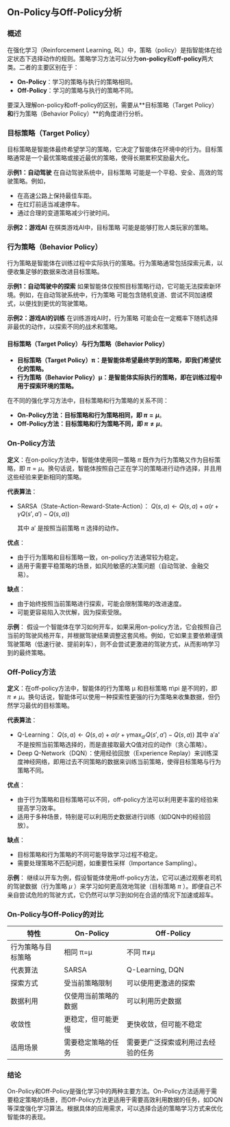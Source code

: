## On-Policy与Off-Policy分析

### 概述

在强化学习（Reinforcement Learning, RL）中，策略（policy）是指智能体在给定状态下选择动作的规则。策略学习方法可以分为**on-policy**和**off-policy**两大类。二者的主要区别在于：

- **On-Policy**：学习的策略与执行的策略相同。
- **Off-Policy**：学习的策略与执行的策略不同。

要深入理解on-policy和off-policy的区别，需要从**目标策略（Target Policy）**和**行为策略（Behavior Policy）**的角度进行分析。

### 目标策略（Target Policy）

目标策略是智能体最终希望学习的策略，它决定了智能体在环境中的行为。目标策略通常是一个最优策略或接近最优的策略，使得长期累积奖励最大化。

**示例1：自动驾驶** 在自动驾驶系统中，目标策略  可能是一个平稳、安全、高效的驾驶策略。例如，

- 在高速公路上保持最佳车距。
- 在红灯前适当减速停车。
- 通过合理的变道策略减少行驶时间。

**示例2：游戏AI** 在棋类游戏AI中，目标策略  可能是能够打败人类玩家的策略。

### 行为策略（Behavior Policy）

行为策略是智能体在训练过程中实际执行的策略。行为策略通常包括探索元素，以便收集足够的数据来改进目标策略。

**示例1：自动驾驶中的探索** 如果智能体仅按照目标策略行动，它可能无法探索新环境。例如，在自动驾驶系统中，行为策略  可能包含随机变道、尝试不同加速模式，以便找到更优的驾驶策略。

**示例2：游戏AI的训练** 在训练游戏AI时，行为策略  可能会在一定概率下随机选择非最优的动作，以探索不同的战术和策略。

#### 目标策略（Target Policy）与行为策略（Behavior Policy）

- **目标策略（Target Policy）π：是智能体希望最终学到的策略，即我们希望优化的策略。**
- **行为策略（Behavior Policy）μ：是智能体实际执行的策略，即在训练过程中用于探索环境的策略。**

在不同的强化学习方法中，目标策略和行为策略的关系不同：

- **On-Policy方法：目标策略和行为策略相同，即 $\pi = \mu$**。
- **Off-Policy方法：目标策略和行为策略不同，即 $\pi \neq \mu$**。

### On-Policy方法

**定义**：在on-policy方法中，智能体使用同一策略 $\pi$ 既作为行为策略又作为目标策略，即 $\pi = \mu$。换句话说，智能体按照自己正在学习的策略进行动作选择，并且用这些经验来更新相同的策略。

**代表算法**：

- SARSA（State-Action-Reward-State-Action）： $Q(s,a) \leftarrow Q(s,a) + \alpha \left( r + \gamma Q(s', a') - Q(s,a) \right)$ 

  其中 a′ 是按照当前策略 π 选择的动作。

**优点**：

- 由于行为策略和目标策略一致，on-policy方法通常较为稳定。
- 适用于需要平稳策略的场景，如风险敏感的决策问题（自动驾驶、金融交易）。

**缺点**：

- 由于始终按照当前策略进行探索，可能会限制策略的改进速度。
- 可能更容易陷入次优解，因为探索受限。

**示例**： 假设一个智能体在学习如何开车，如果采用on-policy方法，它会按照自己当前的驾驶风格开车，并根据驾驶结果调整这套风格。例如，它如果主要依赖谨慎驾驶策略（低速行驶、提前刹车），则不会尝试更激进的驾驶方式，从而影响学习到的最终策略。

### Off-Policy方法

**定义**：在off-policy方法中，智能体的行为策略 μ 和目标策略 π\pi 是不同的，即 $\pi \neq \mu$。换句话说，智能体可以使用一种探索性更强的行为策略来收集数据，但仍然学习最优的目标策略。

**代表算法**：

- Q-Learning： $Q(s,a) \leftarrow Q(s,a) + \alpha \left( r + \gamma \max_{a'} Q(s', a') - Q(s,a) \right)$ 其中 a′a' 不是按照当前策略选择的，而是直接取最大Q值对应的动作（贪心策略）。
- Deep Q-Network（DQN）：使用经验回放（Experience Replay）来训练深度神经网络，即用过去不同策略的数据来训练当前策略，使得目标策略与行为策略不同。

**优点**：

- 由于行为策略和目标策略可以不同，off-policy方法可以利用更丰富的经验来提高学习效率。
- 适用于多种场景，特别是可以利用历史数据进行训练（如DQN中的经验回放）。

**缺点**：

- 目标策略和行为策略的不同可能导致学习过程不稳定。
- 需要处理策略不匹配问题，如重要性采样（Importance Sampling）。

**示例**： 继续以开车为例，假设智能体使用off-policy方法，它可以通过观察老司机的驾驶数据（行为策略 $\mu$ ）来学习如何更高效地驾驶（目标策略 $\pi$ ）。即便自己不亲自尝试危险的驾驶方式，它仍然可以学习到如何在合适的情况下加速或超车。

### On-Policy与Off-Policy的对比

|特性|On-Policy|Off-Policy|
|---|---|---|
|行为策略与目标策略|相同 π=μ|不同 π≠μ|
|代表算法|SARSA|Q-Learning, DQN|
|探索方式|受当前策略限制|可以使用更激进的探索|
|数据利用|仅使用当前策略的数据|可以利用历史数据|
|收敛性|更稳定，但可能更慢|更快收敛，但可能不稳定|
|适用场景|需要稳定策略的任务|需要更广泛探索或利用过去经验的任务|

### 结论

On-Policy和Off-Policy是强化学习中的两种主要方法。On-Policy方法适用于需要稳定策略的场景，而Off-Policy方法更适用于需要高效利用数据的任务，如DQN等深度强化学习算法。根据具体的应用需求，可以选择合适的策略学习方式来优化智能体的表现。
